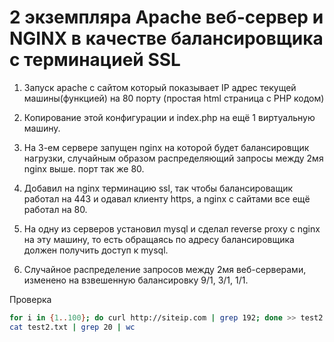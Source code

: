 # 2 экземпляра Apache веб-сервер и NGINX в качестве балансировщика с терминацией SSL

1. Запуск apache с сайтом который показывает IP адрес текущей машины(функцией) на 80 порту (простая html страница с PHP кодом)

2. Копирование этой конфигурации и index.php на ещё 1 виртуальную машину.

3. На 3-ем сервере запущен nginx на которой будет балансировщик нагрузки, случайным образом распределяющий запросы между 2мя nginx выше. порт так же 80.

4. Добавил на nginx терминацию ssl, так чтобы балансироващик работал на 443 и одавал клиенту https, а nginx с сайтами все ещё работал на 80.
   
5. На одну из серверов установил mysql и сделал reverse proxy с nginx на эту машину, то есть обращаясь по адресу балансировщика должен получить доступ к mysql.

6. Cлучайное распределение запросов между 2мя веб-серверами, изменено на взвешенную балансировку 9/1, 3/1, 1/1.

Проверка 
```bash
for i in {1..100}; do curl http://siteip.com | grep 192; done >> test2.txt
cat test2.txt | grep 20 | wc
```
